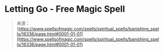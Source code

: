 <!--yml
category: 未分类
date: 2024-06-12 18:56:25
-->

# Letting Go - Free Magic Spell

> 来源：[https://www.spellsofmagic.com/spells/spiritual_spells/banishing_spells/16336/page.html#0001-01-01](https://www.spellsofmagic.com/spells/spiritual_spells/banishing_spells/16336/page.html#0001-01-01)
